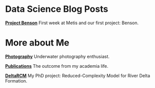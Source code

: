# Data Science Blog Posts

**[Project Benson](./Project_1/README.md)** First week at Metis and our first project: Benson.

# More about Me

**[Photography](https://www.sealoving.com)** Underwater photography enthusiast.

**[Publications](https://scholar.google.com/citations?user=N08QGhsAAAAJ&hl=en)** The outcome from my academia life.

**[DeltaRCM](../DeltaRCM/)** My PhD project: Reduced-Complexity Model for River Delta Formation.
